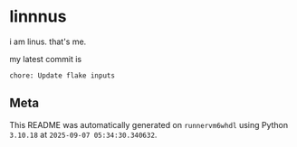 # linnnus

i am linus. that's me.

my latest commit is

```
chore: Update flake inputs
```

## Meta

This README was automatically generated on `runnervm6whdl` using Python
`3.10.18` at `2025-09-07 05:34:30.340632`.
